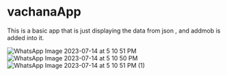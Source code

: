 # vachanaApp
This is a basic app that is just displaying the data from json , and addmob is added into it.

![WhatsApp Image 2023-07-14 at 5 10 51 PM](https://github.com/dhruvpatidar359/vachanaApp/assets/103873587/112e86e7-10c6-4c2d-9af6-629aada32dca)
![WhatsApp Image 2023-07-14 at 5 10 50 PM](https://github.com/dhruvpatidar359/vachanaApp/assets/103873587/fbb830ca-2eba-4e7e-b8f2-40be0a84e626)
![WhatsApp Image 2023-07-14 at 5 10 51 PM (1)](https://github.com/dhruvpatidar359/vachanaApp/assets/103873587/14b01581-46d0-43a7-8d90-d831ab7e3c77)
